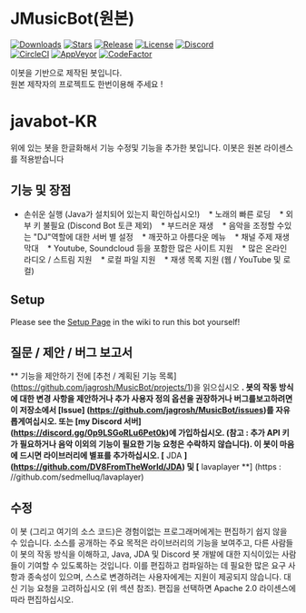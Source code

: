 # JMusicBot(원본)

[![Downloads](https://img.shields.io/github/downloads/jagrosh/MusicBot/total.svg)](https://github.com/jagrosh/MusicBot/releases/latest)
[![Stars](https://img.shields.io/github/stars/jagrosh/MusicBot.svg)](https://github.com/jagrosh/MusicBot/stargazers)
[![Release](https://img.shields.io/github/release/jagrosh/MusicBot.svg)](https://github.com/jagrosh/MusicBot/releases/latest)
[![License](https://img.shields.io/github/license/jagrosh/MusicBot.svg)](https://github.com/jagrosh/MusicBot/blob/master/LICENSE)
[![Discord](https://discordapp.com/api/guilds/147698382092238848/widget.png)](https://discord.gg/0p9LSGoRLu6Pet0k)<br>
[![CircleCI](https://img.shields.io/circleci/project/github/jagrosh/MusicBot/master.svg)](https://circleci.com/gh/jagrosh/MusicBot)
[![AppVeyor](https://ci.appveyor.com/api/projects/status/gdu6nyte5psj6xfk/branch/master?svg=true)](https://ci.appveyor.com/project/jagrosh/musicbot/branch/master)
[![CodeFactor](https://www.codefactor.io/repository/github/jagrosh/musicbot/badge)](https://www.codefactor.io/repository/github/jagrosh/musicbot)

이봇을 기반으로 제작된 봇입니다.<br>
원본 제작자의 프로젝트도 한번이용해 주세요 !<br>

# javabot-KR
위에 있는 봇을 한글화해서 기능 수정및 기능을 추가한 봇입니다.
이봇은 원본 라이센스를 적용받습니다

## 기능 및 장점
* 손쉬운 실행 (Java가 설치되어 있는지 확인하십시오!)
   * 노래의 빠른 로딩
   * 외부 키 불필요 (Discond Bot 토큰 제외)
   * 부드러운 재생
   * 음악을 조정할 수있는 "DJ"역할에 대한 서버 별 설정
   * 깨끗하고 아름다운 메뉴
   * 채널 주제 재생 막대
   * Youtube, Soundcloud 등을 포함한 많은 사이트 지원
   * 많은 온라인 라디오 / 스트림 지원
   * 로컬 파일 지원
   * 재생 목록 지원 (웹 / YouTube 및 로컬)


## Setup
Please see the [Setup Page]() in the wiki to run this bot yourself!

## 질문 / 제안 / 버그 보고서
** 기능을 제안하기 전에 [추천 / 계획된 기능 목록] (https://github.com/jagrosh/MusicBot/projects/1)을 읽으십시오 **. 봇의 작동 방식에 대한 변경 사항을 제안하거나 추가 사용자 정의 옵션을 권장하거나 버그를보고하려면이 저장소에서 [Issue] (https://github.com/jagrosh/MusicBot/issues)를 자유롭게여십시오. 또는 [my Discord 서버] (https://discord.gg/0p9LSGoRLu6Pet0k)에 가입하십시오. (참고 : 추가 API 키가 필요하거나 음악 이외의 기능이 필요한 기능 요청은 수락하지 않습니다). 이 봇이 마음에 드시면 라이브러리에 별표를 추가하십시오. [** JDA **] (https://github.com/DV8FromTheWorld/JDA) 및 [** lavaplayer **] (https : //github.com/sedmelluq/lavaplayer)

## 수정
이 봇 (그리고 여기의 소스 코드)은 경험이없는 프로그래머에게는 편집하기 쉽지 않을 수 있습니다. 소스를 공개하는 주요 목적은 라이브러리의 기능을 보여주고, 다른 사람들이 봇의 작동 방식을 이해하고, Java, JDA 및 Discord 봇 개발에 대한 지식이있는 사람들이 기여할 수 있도록하는 것입니다. 이를 편집하고 컴파일하는 데 필요한 많은 요구 사항과 종속성이 있으며, 스스로 변경하려는 사용자에게는 지원이 제공되지 않습니다. 대신 기능 요청을 고려하십시오 (위 섹션 참조). 편집을 선택하면 Apache 2.0 라이센스에 따라 편집하십시오.
